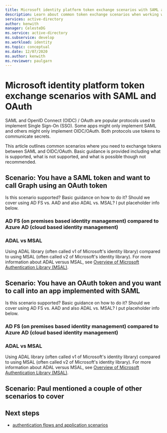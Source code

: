 ```yaml
---
title: Microsoft identity platform token exchange scenarios with SAML and OAuth
description: Learn about common token exchange scenarios when working with SAML and OAuth in the Microsoft identity platform.
services: active-directory
author: kenwith
manager: CelesteDG
ms.service: active-directory
ms.subservice: develop
ms.workload: identity
ms.topic: conceptual
ms.date: 12/07/2020
ms.author: kenwith
ms.reviewer: paulgarn
---
```


# Microsoft identity platform token exchange scenarios with SAML and OAuth

SAML and OpenID Connect (OIDC) / OAuth are popular protocols used to implement Single Sign-On (SSO). Some apps might only implement SAML and others might only implement OIDC/OAuth. Both protocols use tokens to communicate secrets.

This article outlines common scenarios where you need to exchange tokens between SAML and OIDC/OAuth. Basic guidance is provided including what is supported, what is not supported, and what is possible though not recommended.

## Scenario: You have a SAML token and want to call Graph using an OAuth token

Is this scenario supported? Basic guidance on how to do it? Should we cover using AD FS vs. AAD and also ADAL vs. MSAL? I put placeholder info below.

### AD FS (on premises based identity management) compared to Azure AD (cloud based identity management)


### ADAL vs MSAL
Using ADAL library (often called v1 of Microsoft's identity library) compared to using MSAL (often called v2 of Microsoft's identity library). For more information about ADAL versus MSAL, see [Overview of Microsoft Authentication Library (MSAL)](msal-overview.md).

## Scenario: You have an OAuth token and you want to call into an app implemented with SAML

Is this scenario supported? Basic guidance on how to do it? Should we cover using AD FS vs. AAD and also ADAL vs. MSAL? I put placeholder info below.

### AD FS (on premises based identity management) compared to Azure AD (cloud based identity management)

### ADAL vs MSAL
Using ADAL library (often called v1 of Microsoft's identity library) compared to using MSAL (often called v2 of Microsoft's identity library). For more information about ADAL versus MSAL, see [Overview of Microsoft Authentication Library (MSAL)](msal-overview.md).


## Scenario: Paul mentioned a couple of other scenarios to cover


## Next steps
- [authentication flows and application scenarios](authentication-flows-app-scenarios.md)
